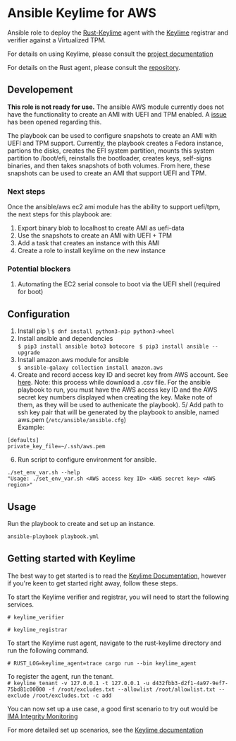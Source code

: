 # Ansible Keylime for AWS
Ansible role to deploy the [Rust-Keylime](https://github.com/keylime/rust-keylime) agent with the [Keylime](https://github.com/keylime/keylime) registrar and verifier against a Virtualized TPM.

For details on using Keylime, please consult the
[project documentation](https://keylime-docs.readthedocs.io/en/latest/)

For details on the Rust agent, please consult the [repository](https://github.com/keylime/rust-keylime).

## Developement
**This role is not ready for use.** The ansible AWS module currently does not have the functionality to create an AMI with UEFI and TPM enabled. 
A [issue](https://github.com/ansible-collections/amazon.aws/issues/944) has been opened regarding this.

The playbook can be used to configure snapshots to create an AMI with UEFI and TPM support. Currently, the playbook creates a Fedora instance,
partions the disks, creates the EFI system partition, mounts this system partition to /boot/efi, reinstalls the bootloader, creates keys,
self-signs binaries, and then takes snapshots of both volumes. From here, these snapshots can be used to create an AMI that support UEFI and TPM.

### Next steps
Once the ansible/aws ec2 ami module has the ability to support uefi/tpm, the next steps for this playbook are:
1. Export binary blob to localhost to create AMI as uefi-data
2. Use the snapshots to create an AMI with UEFI + TPM
3. Add a task that creates an instance with this AMI
4. Create a role to install keylime on the new instance

### Potential blockers 
1. Automating the EC2 serial console to boot via the UEFI shell (required for boot)

## Configuration 
1. Install pip \ 
`$ dnf install python3-pip python3-wheel`
2. Install ansible and dependencies \
`$ pip3 install ansible boto3 botocore `
`$ pip3 install ansible --upgrade`
3. Install amazon.aws module for ansible \
`$ ansible-galaxy collection install amazon.aws `
4. Create and record access key ID and secret key from AWS account. See [here](https://docs.aws.amazon.com/IAM/latest/UserGuide/id_credentials_access-keys.html#Using_CreateAccessKey).
Note: this process while download a .csv file. For the ansible playbook to run, you must have the AWS access key ID and the AWS secret key numbers displayed when creating the key. Make note of them, as they will be used to authenicate the playbook). 
5/ Add path to ssh key pair that will be generated by the playbook to ansible, named aws.pem (`/etc/ansible/ansible.cfg`) \
Example:
```
[defaults]
private_key_file=~/.ssh/aws.pem

```

6. Run script to configure environment for ansible. 
```
./set_env_var.sh --help
"Usage: ./set_env_var.sh <AWS access key ID> <AWS secret key> <AWS region>" 
```
## Usage 
Run the playbook to create and set up an instance.

```bash
ansible-playbook playbook.yml
```
## Getting started with Keylime 
The best way to get started is to read the [Keylime
Documentation](https://keylime-docs.readthedocs.io/en/latest/), however if you're keen to get started right away, follow these steps.

To start the Keylime verifier and registrar, you will need to start the following services. 

`# keylime_verifier`

`# keylime_registrar`

To start the Keylime rust agent, navigate to the rust-keylime directory and run the following command.

`# RUST_LOG=keylime_agent=trace cargo run --bin keylime_agent`

To register the agent, run the tenant. \
`# keylime_tenant -v 127.0.0.1 -t 127.0.0.1 -u d432fbb3-d2f1-4a97-9ef7-75bd81c00000 -f /root/excludes.txt --allowlist /root/allowlist.txt --exclude /root/excludes.txt -c add`

You can now set up a use case, a good first scenario to try out would be [IMA
Integrity Monitoring](https://keylime-docs.readthedocs.io/en/latest/user_guide/runtime_ima.html)

For more detailed set up scenarios, see the [Keylime
documentation](https://keylime-docs.readthedocs.io/en/latest/user_guide/runtime_ima.html)
